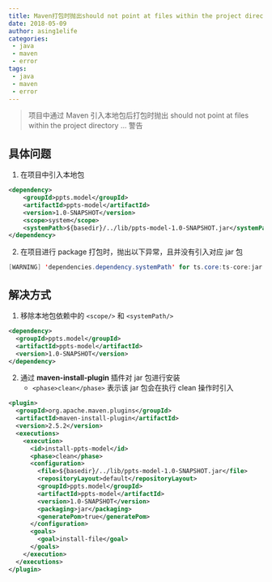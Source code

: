 ```yaml
---
title: Maven打包时抛出should not point at files within the project directory …异常
date: 2018-05-09
author: asing1elife
categories:
 - java
 - maven
 - error
tags:
 - java
 - maven
 - error
---
```

> 项目中通过 Maven 引入本地包后打包时抛出 should not point at files within the project directory … 警告  

## 具体问题
1. 在项目中引入本地包

```xml
<dependency>
    <groupId>ppts.model</groupId>
    <artifactId>ppts-model</artifactId>
    <version>1.0-SNAPSHOT</version>
    <scope>system</scope>
    <systemPath>${basedir}/../lib/ppts-model-1.0-SNAPSHOT.jar</systemPath>
</dependency>
```

2. 在项目进行 package 打包时，抛出以下异常，且并没有引入对应 jar 包

```java
[WARNING] 'dependencies.dependency.systemPath' for ts.core:ts-core:jar should not point at files within the project directory, ${basedir}/../lib/ts-core-1.0.jar will be unresolvable by dependent projects @ line 97, column 19
```

## 解决方式
1. 移除本地包依赖中的 `<scope/>` 和 `<systemPath/>` 

```xml
<dependency>
  <groupId>ppts.model</groupId>
  <artifactId>ppts-model</artifactId>
  <version>1.0-SNAPSHOT</version>
</dependency>
```

2. 通过 **maven-install-plugin** 插件对 jar 包进行安装
    * `<phase>clean</phase>` 表示该 jar 包会在执行 clean 操作时引入

```xml
<plugin>
  <groupId>org.apache.maven.plugins</groupId>
  <artifactId>maven-install-plugin</artifactId>
  <version>2.5.2</version>
  <executions>
    <execution>
      <id>install-ppts-model</id>
      <phase>clean</phase>
      <configuration>
        <file>${basedir}/../lib/ppts-model-1.0-SNAPSHOT.jar</file>
        <repositoryLayout>default</repositoryLayout>
        <groupId>ppts.model</groupId>
        <artifactId>ppts-model</artifactId>
        <version>1.0-SNAPSHOT</version>
        <packaging>jar</packaging>
        <generatePom>true</generatePom>
      </configuration>
      <goals>
        <goal>install-file</goal>
      </goals>
    </execution>
  </executions>
</plugin>
```